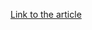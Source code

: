[Link to the article](https://blog.cyble.com/2022/09/07/bumblebee-returns-with-new-infection-technique/)

